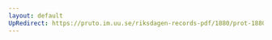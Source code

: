 ```yaml
---
layout: default
UpRedirect: https://pruto.im.uu.se/riksdagen-records-pdf/1880/prot-1880--fk--010.pdf
---
```

